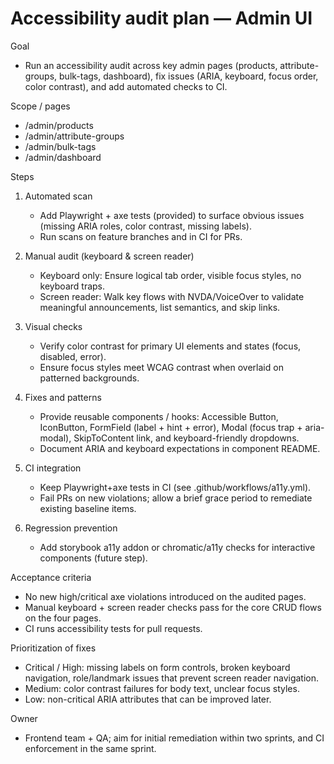 # Accessibility audit plan — Admin UI

Goal
- Run an accessibility audit across key admin pages (products, attribute-groups, bulk-tags, dashboard), fix issues (ARIA, keyboard, focus order, color contrast), and add automated checks to CI.

Scope / pages
- /admin/products
- /admin/attribute-groups
- /admin/bulk-tags
- /admin/dashboard

Steps
1. Automated scan
   - Add Playwright + axe tests (provided) to surface obvious issues (missing ARIA roles, color contrast, missing labels).
   - Run scans on feature branches and in CI for PRs.

2. Manual audit (keyboard & screen reader)
   - Keyboard only: Ensure logical tab order, visible focus styles, no keyboard traps.
   - Screen reader: Walk key flows with NVDA/VoiceOver to validate meaningful announcements, list semantics, and skip links.

3. Visual checks
   - Verify color contrast for primary UI elements and states (focus, disabled, error).
   - Ensure focus styles meet WCAG contrast when overlaid on patterned backgrounds.

4. Fixes and patterns
   - Provide reusable components / hooks: Accessible Button, IconButton, FormField (label + hint + error), Modal (focus trap + aria-modal), SkipToContent link, and keyboard-friendly dropdowns.
   - Document ARIA and keyboard expectations in component README.

5. CI integration
   - Keep Playwright+axe tests in CI (see .github/workflows/a11y.yml).
   - Fail PRs on new violations; allow a brief grace period to remediate existing baseline items.

6. Regression prevention
   - Add storybook a11y addon or chromatic/a11y checks for interactive components (future step).

Acceptance criteria
- No new high/critical axe violations introduced on the audited pages.
- Manual keyboard + screen reader checks pass for the core CRUD flows on the four pages.
- CI runs accessibility tests for pull requests.

Prioritization of fixes
- Critical / High: missing labels on form controls, broken keyboard navigation, role/landmark issues that prevent screen reader navigation.
- Medium: color contrast failures for body text, unclear focus styles.
- Low: non-critical ARIA attributes that can be improved later.

Owner
- Frontend team + QA; aim for initial remediation within two sprints, and CI enforcement in the same sprint.
